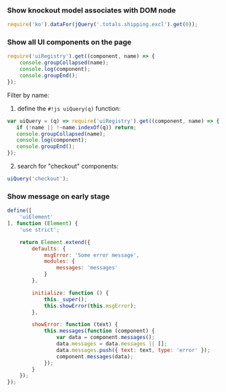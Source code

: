 ### Show knockout model associates with DOM node
```javascript
require('ko').dataFor(jQuery('.totals.shipping.excl').get(0));
```

### Show all UI components on the page
```javascript
require('uiRegistry').get((component, name) => {
    console.groupCollapsed(name); 
    console.log(component); 
    console.groupEnd();
});
```
Filter by name:

1. define the `#!js uiQuery(q)` function:
```javascript
var uiQuery = (q) => require('uiRegistry').get((component, name) => {
   if (!name || !~name.indexOf(q)) return;
   console.groupCollapsed(name); 
   console.log(component);
   console.groupEnd();
});
```
2. search for "checkout" components:
```javascript
uiQuery('checkout');
```
### Show message on early stage
```js
define([
    'uiElement'
], function (Element) {
    'use strict';

    return Element.extend({
        defaults: {
            msgError: 'Some error message',
            modules: {
                messages: 'messages'
            }
        },

        initialize: function () {
            this._super();
            this.showError(this.msgError);
        },

        showError: function (text) {
            this.messages(function (component) {
                var data = component.messages();
                data.messages = data.messages || [];
                data.messages.push({ text: text, type: 'error' });
                component.messages(data);
            });
        }
    });
});
```